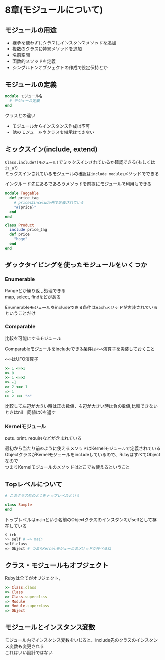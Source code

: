 # 8章(モジュールについて)

## モジュールの用途

* 継承を使わずにクラスにインスタンスメソッドを追加
* 複数のクラスに特異メソッドを追加
* 名前空間
* 函数的メソッドを定義
* シングルトンオブジェクトの作成で設定保持とか

## モジュールの定義

```ruby
module モジュール名
  # モジュール定義 
end
```
クラスとの違い

* モジュールからインスタンス作成は不可
* 他のモジュールやクラスを継承はできない

## ミックスイン(include, extend)

`Class.include?(モジュール)`でミックスインされているか確認できる(もしくは`is_a?`)  
ミックスインされているモジュールの確認は`include_modules`メソッドでできる

インクルード先にあるであろうメソッドを前提にモジュールで利用もできる

```ruby
module Taggable
  def price_tag
    # priceはincelude先で定義されている
    "#{price}"
  end
end

class Product
  include price_tag
  def price
    "hoge"
  end
end
```

## ダックタイピングを使ったモジュールをいくつか

### Enumerable

Rangeとか繰り返し処理できる  
map, select, findなどがある

Enumerableモジュールをincludeできる条件はeachメソッドが実装されているということだけ

### Comparable

比較を可能にするモジュール

Comparableモジュールをincludeできる条件は`<=>`演算子を実装しておくこと

`<=>`はUFO演算子

```ruby
>> 1 <=>1
=> 0
>> 1 <=>2
=> -1
>> 2 <=> 1
=> 1
>> 2 <=> "a"
```

比較して左辺が大きい時は正の数値、右辺が大きい時は負の数値,比較できないときはnil　同値は0を返す


### Kernelモジュール

puts, print, requireなどが含まれている

最初から当たり前のように使えるメソッドはKernelモジュールで定義されている  
ObjectクラスがKernelモジュールをincludeしているので、RubyはすベてObjectなので  
つまりKernelモジュールのメソッドはどこでも使えるということ

## Topレベルについて

```ruby
# このクラス外のとこをトップレベルという 

class Sample
end
```

トップレベルはmainという名前のObjectクラスのインスタンスがselfとして存在している
```Bash
$ irb
>> self # => main
self.class
=> Object # つまりKernelモジュールのメソッドが呼べるね
```

## クラス・モジュールもオブジェクト

Rubyは全てがオブジェクト,
```ruby
>> Class.class
=> Class
>> Class.superclass
=> Module
>> Module.superclass
=> Object
```

## モジュールとインスタンス変数

モジュール内でインスタンス変数をいじると、include先のクラスのインスタンス変数も変更される  
これはいい設計ではない

